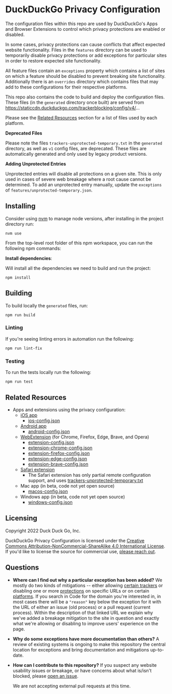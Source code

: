 # DuckDuckGo Privacy Configuration

The configuration files within this repo are used by DuckDuckGo's Apps and Browser Extensions to control which privacy protections are enabled or disabled.

In some cases, privacy protections can cause conflicts that affect expected website functionality. Files in the `features` directory can be used to temporarily disable privacy protections or add exceptions for particular sites in order to restore expected site functionality.

All feature files contain an `exceptions` property which contains a list of sites on which a feature should be disabled to prevent breaking site functionality. Additionally there is an `overrides` directory which contains files that may add to these configurations for their respective platforms.

This repo also contains the code to build and deploy the configuration files.
These files (in the `generated` directory once built) are served from
https://staticcdn.duckduckgo.com/trackerblocking/config/v4/...

Please see the [Related Resources](#Related-Resources) section for a list of
files used by each platform.

**Deprecated Files**

Please note the files `trackers-unprotected-temporary.txt` in the `generated` directory, as well as `v1` config
files, are deprecated. These files are automatically generated and only used by
legacy product versions.

**Adding Unprotected Entries**

Unprotected entries will disable all protections on a given site. This is only used in cases of severe web breakage where a root cause cannot be determined. To add an unprotected entry manually, update the `exceptions` of `features/unprotected-temporary.json`.

## Installing

Consider using [nvm](https://github.com/nvm-sh/nvm) to manage node versions, after installing in the project directory run:

```
nvm use
```

From the top-level root folder of this npm workspace, you can run the following npm commands:

**Install dependencies**:

Will install all the dependencies we need to build and run the project:
```
npm install
```

## Building

To build locally the `generated` files, run:

```
npm run build
```

### Linting

If you're seeing linting errors in automation run the following:

```
npm run lint-fix
```

### Testing

To run the tests locally run the following:

```
npm run test
```

## Related Resources

-   Apps and extensions using the privacy configuration:
    -   [iOS app](https://github.com/duckduckgo/iOS)
        -   [ios-config.json](https://staticcdn.duckduckgo.com/trackerblocking/config/v2/ios-config.json)
    -   [Android app](https://github.com/duckduckgo/Android)
        -   [android-config.json](https://staticcdn.duckduckgo.com/trackerblocking/config/v2/android-config.json)
    -   [WebExtension](https://github.com/duckduckgo/duckduckgo-privacy-extension) (for Chrome, Firefox, Edge, Brave, and Opera)
        -   [extension-config.json](https://staticcdn.duckduckgo.com/trackerblocking/config/v2/extension-config.json)
        -   [extension-chrome-config.json](https://staticcdn.duckduckgo.com/trackerblocking/config/v2/extension-chrome-config.json)
        -   [extension-firefox-config.json](https://staticcdn.duckduckgo.com/trackerblocking/config/v2/extension-firefox-config.json)
        -   [extension-edge-config.json](https://staticcdn.duckduckgo.com/trackerblocking/config/v2/extension-edge-config.json)
        -   [extension-brave-config.json](https://staticcdn.duckduckgo.com/trackerblocking/config/v2/extension-brave-config.json)
    -   [Safari extension](https://github.com/duckduckgo/privacy-essentials-safari)
        -   The Safari extension has only partial remote configuration support, and uses
            [trackers-unprotected-temporary.txt](https://staticcdn.duckduckgo.com/trackerblocking/config/trackers-unprotected-temporary.txt)
    -   Mac app (in beta, code not yet open source)
        -   [macos-config.json](https://staticcdn.duckduckgo.com/trackerblocking/config/v2/macos-config.json)
    -   Windows app (in beta, code not yet open source)
        -   [windows-config.json](https://staticcdn.duckduckgo.com/trackerblocking/config/v2/windows-config.json)

## Licensing

Copyright 2022 Duck Duck Go, Inc.

DuckDuckGo Privacy Configuration is licensed under the [Creative Commons Attribution-NonCommercial-ShareAlike 4.0 International License](https://creativecommons.org/licenses/by-nc-sa/4.0/).
If you'd like to license the source for commercial use, [please reach out](https://help.duckduckgo.com/duckduckgo-help-pages/company/contact-us/).

## Questions

-   **Where can I find out why a particular exception has been added?** We mostly do two kinds of mitigations -- either allowing [certain trackers](https://github.com/duckduckgo/privacy-configuration/tree/main/features/tracker-allowlist.json) or disabling one or more [protections](https://github.com/duckduckgo/privacy-configuration/tree/main/features) on specific URLs or on certain [platforms](https://github.com/duckduckgo/privacy-configuration/tree/main/overrides). If you search in Code for the domain you're interested in, in most cases there will be a `"reason"` key below the exception for it with the URL of either an issue (old process) or a pull request (current process). Within the description of that linked URL we explain why we've added a breakage mitigation to the site in question and exactly what we're allowing or disabling to improve users' experience on the page.

-   **Why do some exceptions have more documentation than others?** A review of
    existing systems is ongoing to make this repository the central location for
    exceptions and bring documentation and mitigations up-to-date.

-   **How can I contribute to this repository?** If you suspect any website
    usability issues or breakage, or have concerns about what is/isn't blocked,
    please [open an issue](https://github.com/duckduckgo/privacy-configuration/issues/new?assignees=&labels=&projects=&template=breakage-form.yml&title=Broken+Site%3A+).

    We are not accepting external pull requests at this time.
